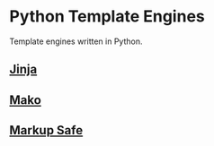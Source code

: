 # Python Template Engines
Template engines written in Python.

## [Jinja](https://github.com/pallets/jinja)

## [Mako](https://github.com/zzzeek/mako)

## [Markup Safe](https://github.com/pallets/markupsafe)



